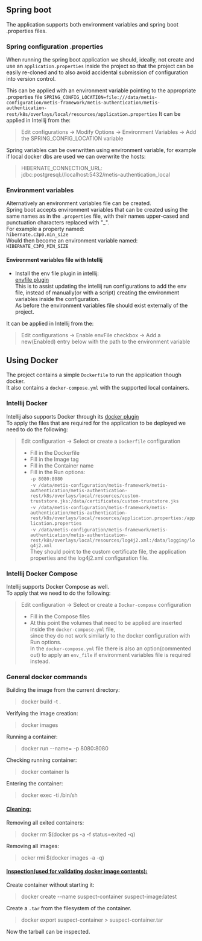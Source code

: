 ## Spring boot

The application supports both environment variables and spring boot .properties files.

### Spring configuration .properties

When running the spring boot application we should, ideally, not create and use an
`application.properties` inside the project so that the project can be easily re-cloned
and to also avoid accidental submission of configuration into version control.

This can be applied with an environment variable pointing to the appropriate .properties file
`SPRING_CONFIG_LOCATION=file:///data/metis-configuration/metis-framework/metis-authentication/metis-authentication-rest/k8s/overlays/local/resources/application.properties`
It can be applied in Intellij from the:
> Edit configurations -> Modify Options -> Environment Variables -> Add the SPRING_CONFIG_LOCATION variable

Spring variables can be overwritten using environment variable, for example if local docker dbs are used we can overwrite the
hosts:
> HIBERNATE_CONNECTION_URL: jdbc:postgresql://localhost:5432/metis-authentication_local

### Environment variables

Alternatively an environment variables file can be created.  
Spring boot accepts environment variables that can be created using the same names as in the `.properties` file,
with their names upper-cased and punctuation characters replaced with "_".  
For example a property named:  
`hibernate.c3p0.min_size`  
Would then become an environment variable named:  
`HIBERNATE_C3P0_MIN_SIZE`

#### Environment variables file with Intellij

- Install the env file plugin in intellij:  
  [envfile plugin](https://plugins.jetbrains.com/plugin/7861-envfile)  
  This is to assist updating the intellij run configurations to add the env file, instead of manually(or with a script) creating
  the environment variables inside the configuration.  
  As before the environment variables file should exist externally of the project.

It can be applied in Intellij from the:
> Edit configurations -> Enable envFile checkbox -> Add a new(Enabled) entry below with the path to the environment variable

## Using Docker

The project contains a simple `Dockerfile` to run the application though docker.  
It also contains a `docker-compose.yml` with the supported local containers.

### Intellij Docker

Intellij also supports Docker through its
[docker plugin](https://plugins.jetbrains.com/plugin/7724-docker?_ga=2.175319586.1865269423.1669020836-1878326318.1658382865&_gl=1%2A19i8cor%2A_ga%2AMTg3ODMyNjMxOC4xNjU4MzgyODY1%2A_ga_9J976DJZ68%2AMTY2OTAyMDgzNS4yNS4wLjE2NjkwMjA4MzUuMC4wLjA)  
To apply the files that are required for the application to be deployed we need to do the following:
> Edit configuration -> Select or create a `Dockerfile` configuration
> - Fill in the Dockerfile
> - Fill in the Image tag
> - Fill in the Container name
> - Fill in the Run options:  
    `-p 8080:8080`    
    `-v /data/metis-configuration/metis-framework/metis-authentication/metis-authentication-rest/k8s/overlays/local/resources/custom-truststore.jks:/data/certificates/custom-truststore.jks`      
    `-v /data/metis-configuration/metis-framework/metis-authentication/metis-authentication-rest/k8s/overlays/local/resources/application.properties:/application.properties`      
    `-v /data/metis-configuration/metis-framework/metis-authentication/metis-authentication-rest/k8s/overlays/local/resources/log4j2.xml:/data/logging/log4j2.xml`  
    They should point to the custom certificate file, the application properties and the log4j2.xml configuration file.

### Intellij Docker Compose

Intellij supports Docker Compose as well.  
To apply that we need to do the following:
> Edit configuration -> Select or create a `Docker-compose` configuration
> - Fill in the Compose files
> - At this point the volumes that need to be applied are inserted inside the `docker-compose.yml` file,  
    since they do not work similarly to the docker configuration with Run options.    
    In the `docker-compose.yml` file there is also an option(commented out) to apply an `env_file`
    if environment variables file is required instead.

### General docker commands

Building the image from the current directory:
> docker build -t <imageName> .

Verifying the image creation:
> docker images <imageName>

Running a container:
> docker run --name=<containerName> -p 8080:8080 <imageName>

Checking running container:
> docker container ls

Entering the container:
> docker exec -ti <containerName> /bin/sh

#### <u>Cleaning:</u>

Removing all exited containers:
> docker rm $(docker ps -a -f status=exited -q)

Removing all images:
> ocker rmi $(docker images -a -q)

#### <u>Inspection(used for validating docker image contents):</u>

Create container without starting it:
> docker create --name suspect-container suspect-image:latest

Create a `.tar` from the filesystem of the container.
> docker export suspect-container > suspect-container.tar

Now the tarball can be inspected.
